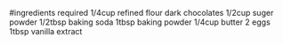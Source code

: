 #ingredients required
1/4cup refined flour
dark chocolates
1/2cup suger powder
1/2tbsp baking soda
1tbsp baking powder
1/4cup butter
2 eggs
1tbsp vanilla extract